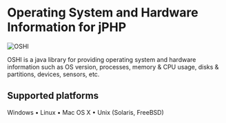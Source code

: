 # Operating System and Hardware Information for jPHP

![OSHI](https://dl.dropboxusercontent.com/s/c82qboyvvudpvdp/oshilogo.png)

OSHI is a java library for providing operating system and hardware information such as OS version, processes, memory & CPU usage, disks & partitions, devices, sensors, etc.

## Supported platforms 

Windows • Linux • Mac OS X • Unix (Solaris, FreeBSD) 
